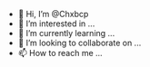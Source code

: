 - 👋 Hi, I’m @Chxbcp
- 👀 I’m interested in ...
- 🌱 I’m currently learning ...
- 💞️ I’m looking to collaborate on ...
- 📫 How to reach me ...

<!---
Chxbcp/Chxbcp is a ✨ special ✨ repository because its `README.md` (this file) appears on your GitHub profile.
You can click the Preview link to take a look at your changes.
--->
